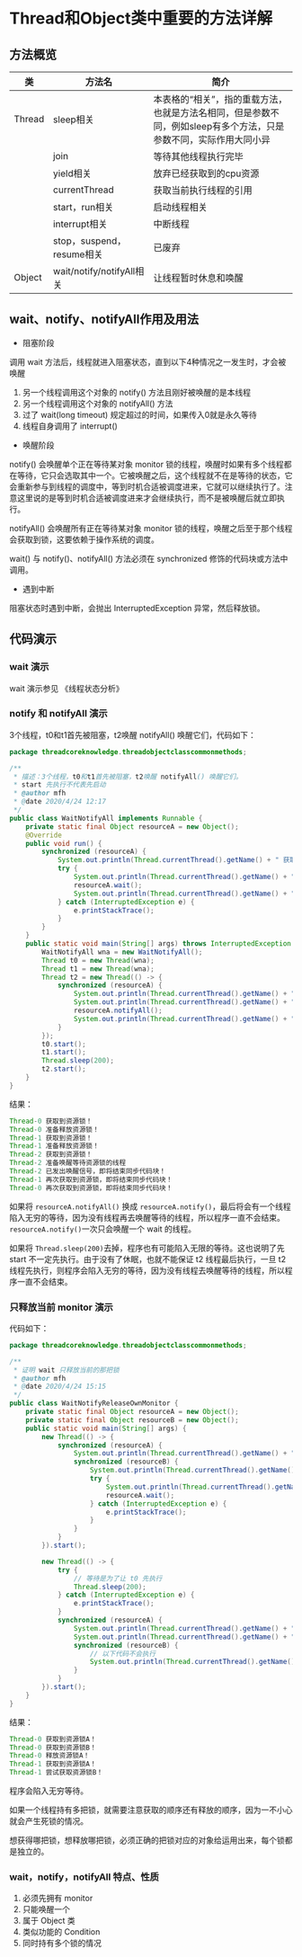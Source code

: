 # Thread和Object类中重要的方法详解

## 方法概览

| 类     | 方法名                    | 简介                                                         |
| ------ | ------------------------- | ------------------------------------------------------------ |
| Thread | sleep相关                 | 本表格的“相关”，指的重载方法，也就是方法名相同，但是参数不同，例如sleep有多个方法，只是参数不同，实际作用大同小异 |
|        | join                      | 等待其他线程执行完毕                                         |
|        | yield相关                 | 放弃已经获取到的cpu资源                                      |
|        | currentThread             | 获取当前执行线程的引用                                       |
|        | start，run相关            | 启动线程相关                                                 |
|        | interrupt相关             | 中断线程                                                     |
|        | stop，suspend，resume相关 | 已废弃                                                       |
| Object | wait/notify/notifyAll相关 | 让线程暂时休息和唤醒                                         |

## wait、notify、notifyAll作用及用法

*  阻塞阶段

调用 wait 方法后，线程就进入阻塞状态，直到以下4种情况之一发生时，才会被唤醒

1. 另一个线程调用这个对象的 notify() 方法且刚好被唤醒的是本线程
2. 另一个线程调用这个对象的 notifyAll() 方法
3. 过了 wait(long timeout) 规定超过的时间，如果传入0就是永久等待
4. 线程自身调用了 interrupt() 



* 唤醒阶段

notify() 会唤醒单个正在等待某对象 monitor 锁的线程，唤醒时如果有多个线程都在等待，它只会选取其中一个。它被唤醒之后，这个线程就不在是等待的状态，它会重新参与到线程的调度中，等到时机合适被调度进来，它就可以继续执行了。注意这里说的是等到时机合适被调度进来才会继续执行，而不是被唤醒后就立即执行。

notifyAll() 会唤醒所有正在等待某对象 monitor 锁的线程，唤醒之后至于那个线程会获取到锁，这要依赖于操作系统的调度。

wait() 与 notify()、notifyAll() 方法必须在 synchronized 修饰的代码块或方法中调用。



* 遇到中断

阻塞状态时遇到中断，会抛出 InterruptedException 异常，然后释放锁。

## 代码演示

### wait 演示

wait 演示参见 《线程状态分析》

### notify 和 notifyAll 演示

3个线程，t0和t1首先被阻塞，t2唤醒 notifyAll() 唤醒它们，代码如下：

```java
package threadcoreknowledge.threadobjectclasscommonmethods;

/**
 * 描述：3个线程，t0和t1首先被阻塞，t2唤醒 notifyAll() 唤醒它们。
 * start 先执行不代表先启动
 * @author mfh
 * @date 2020/4/24 12:17
 */
public class WaitNotifyAll implements Runnable {
    private static final Object resourceA = new Object();
    @Override
    public void run() {
        synchronized (resourceA) {
            System.out.println(Thread.currentThread().getName() + " 获取到资源锁！");
            try {
                System.out.println(Thread.currentThread().getName() + " 准备释放资源锁！");
                resourceA.wait();
                System.out.println(Thread.currentThread().getName() + " 再次获取到资源锁，即将结束同步代码块！");
            } catch (InterruptedException e) {
                e.printStackTrace();
            }
        }
    }
    public static void main(String[] args) throws InterruptedException {
        WaitNotifyAll wna = new WaitNotifyAll();
        Thread t0 = new Thread(wna);
        Thread t1 = new Thread(wna);
        Thread t2 = new Thread(() -> {
            synchronized (resourceA) {
                System.out.println(Thread.currentThread().getName() + " 获取到资源锁！");
                System.out.println(Thread.currentThread().getName() + " 准备唤醒等待资源锁的线程");
                resourceA.notifyAll();
                System.out.println(Thread.currentThread().getName() + " 已发出唤醒信号，即将结束同步代码块！");
            }
        });
        t0.start();
        t1.start();
        Thread.sleep(200);
        t2.start();
    }
}
```

结果：

```java
Thread-0 获取到资源锁！
Thread-0 准备释放资源锁！
Thread-1 获取到资源锁！
Thread-1 准备释放资源锁！
Thread-2 获取到资源锁！
Thread-2 准备唤醒等待资源锁的线程
Thread-2 已发出唤醒信号，即将结束同步代码块！
Thread-1 再次获取到资源锁，即将结束同步代码块！
Thread-0 再次获取到资源锁，即将结束同步代码块！
```

如果将 `resourceA.notifyAll()` 换成 `resourceA.notify()`，最后将会有一个线程陷入无穷的等待，因为没有线程再去唤醒等待的线程，所以程序一直不会结束。 `resourceA.notify()`一次只会唤醒一个 wait 的线程。

如果将 `Thread.sleep(200)`去掉，程序也有可能陷入无限的等待。这也说明了先 start 不一定先执行。由于没有了休眠，也就不能保证 t2 线程最后执行，一旦 t2 线程先执行，则程序会陷入无穷的等待，因为没有线程去唤醒等待的线程，所以程序一直不会结束。

### 只释放当前 monitor 演示

代码如下：

```java
package threadcoreknowledge.threadobjectclasscommonmethods;

/**
 * 证明 wait 只释放当前的那把锁
 * @author mfh
 * @date 2020/4/24 15:15
 */
public class WaitNotifyReleaseOwnMonitor {
    private static final Object resourceA = new Object();
    private static final Object resourceB = new Object();
    public static void main(String[] args) {
        new Thread(() -> {
            synchronized (resourceA) {
                System.out.println(Thread.currentThread().getName() + " 获取到资源锁A！");
                synchronized (resourceB) {
                    System.out.println(Thread.currentThread().getName() + " 获取到资源锁B！");
                    try {
                        System.out.println(Thread.currentThread().getName() + " 释放资源锁A！");
                        resourceA.wait();
                    } catch (InterruptedException e) {
                        e.printStackTrace();
                    }
                }
            }
        }).start();

        new Thread(() -> {
            try {
                // 等待是为了让 t0 先执行
                Thread.sleep(200);
            } catch (InterruptedException e) {
                e.printStackTrace();
            }
            synchronized (resourceA) {
                System.out.println(Thread.currentThread().getName() + " 获取到资源锁A！");
                System.out.println(Thread.currentThread().getName() + " 尝试获取资源锁B！");
                synchronized (resourceB) {
                    // 以下代码不会执行
                    System.out.println(Thread.currentThread().getName() + " 获取到资源锁B！");
                }
            }
        }).start();
    }
}
```

结果：

```java
Thread-0 获取到资源锁A！
Thread-0 获取到资源锁B！
Thread-0 释放资源锁A！
Thread-1 获取到资源锁A！
Thread-1 尝试获取资源锁B！
```

程序会陷入无穷等待。

如果一个线程持有多把锁，就需要注意获取的顺序还有释放的顺序，因为一不小心就会产生死锁的情况。

想获得哪把锁，想释放哪把锁，必须正确的把锁对应的对象给运用出来，每个锁都是独立的。

### wait，notify，notifyAll 特点、性质

1. 必须先拥有 monitor
2. 只能唤醒一个
3. 属于 Object 类
4. 类似功能的 Condition
5. 同时持有多个锁的情况